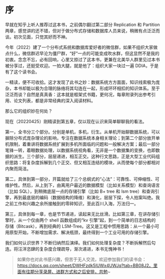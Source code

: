 # 序

早就在知乎上听人推荐过这本书，之前偶尔翻过第二部分 Replication 和 Partition 两章，感觉讲的还不错，但对于做分布式存储和数据库人员来说，稍微有点泛泛而谈。初次见面，只觉其好而不神。

今年（2022）建了一个分布式系统和数据库爱好者的微信群，如果不组织大家做点什么，微信群迟早沦为僵尸群，“好”一点的可能变成吹水群，但这显然不是我的初衷。念念不忘，必有回响，心里又掠过了这本书，更兼在北美华人群里见过本书被分享过，还挺受欢迎。一拍大腿，就是他了：组织大家一块过一遍 DDIA，于是有了这个读书会。

一精读，便不可收拾。这才发现了此书之妙：数据系统方方面面，知识线索极为庞杂，本书却能以极为合理的脉络将其勾连在一起，形成环环相扣的知识体系。至于泛泛而谈？自然是真真香：这本就是框架式书籍，更何况，每章附录列出参考引用、论文列表，都是非常经典的深入阅读材料。

那么它的组织妙在何处？

现在（20220425）刚精读到第五章，仅以现在认识来简单聊聊我的看法。

第一，全书分三个部分。分别是单机，多机，衍生。从单机开始聊数据系统，可以摒除分布式庞杂理论的影响，专注在数据系统本身相关理论；到第二个部分放开单机限制，着重讲将数据系统扩展到多机所面临的问题和一般解决方案；最后一部分笔锋一转，着眼数据处理，以数据系统视角看，无非是一个数据集的变换，也即数据的派生。三个部分，层层递进，相互正交。这种行文思路，正是大型工业代码组织思路：将复杂度拆解到几个正交、但又相互连结的模块，从而使每个部分都相对内聚而简洁。

第二，具体到第一部分，开篇就给了三个总纲式的“心法”：可靠性、可伸缩性、可维护性。然后，从上到下，由离用户最近的数据模型（比如关系模型）和查询语言（比如 SQL），到稍微底层一点的存储引擎（比如 B+ tree 和 lsm tree）和查询引擎，再到最底层的编码（数据结构的降维）和演化，层层下探，令人拍案叫绝。我之前工作和兴趣之余所接触到的零碎知识，至此百川入海，万法归一。

第三，具体到每一章，也是节节递进，读起来无比丝滑。比如第三章，在讲存储引擎时，从一个仅由两个 shell 函数组成的“kv 引擎”起，到一个简单的日志结构的存储（Bitcask），再到经典的 LSM-Tree。这又是工程中惯用思路：从一个最小可用原型开始，不断增加需求、解决瓶颈，最终得到一个工业可用的存储引擎。

我们如何认识世界？不断归纳然后演绎。我们如何处理复杂度？不断拆解然后勾连。将汪洋恣肆的复杂度合理疏导，渐次递进，本书无愧神书！

> 如果你也对此书感兴趣，但苦于无人交流，欢迎参加我们的读书会：https://docs.qq.com/sheet/DWHFzdk5lUWx4UWJq?tab=BB08J2。里面有往期分享录屏、进群方式和之后安排，共勉~

